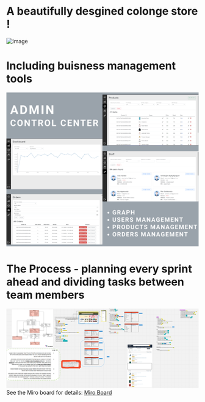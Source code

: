 # A beautifully desgined colonge store ! 

![image](https://github.com/ronmaster2020/Final_Project/assets/57640413/4a0fe62b-1d0c-4a5b-b8ca-d54f477619f7)

# Including buisness management tools
![image](https://github.com/ronmaster2020/Final_Project/blob/main/Blank%204%20Panel%20Rectangles%20Comic%20Strip.png)

# The Process - planning every sprint ahead and dividing tasks between team members
![image](https://github.com/ronmaster2020/Final_Project/blob/main/miro%20board.png)
See the Miro board for details: [Miro Board](https://miro.com/app/live-embed/uXjVK82ia7c=/?moveToViewport=-1286,-702,4395,1878&embedId=15125438061)
